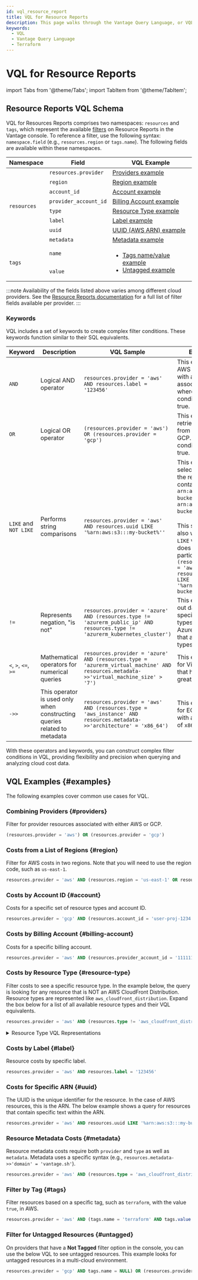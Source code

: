 ```yaml
---
id: vql_resource_report
title: VQL for Resource Reports
description: This page walks through the Vantage Query Language, or VQL, for use in Resource Reports.
keywords:
  - VQL
  - Vantage Query Language
  - Terraform
---
```


# VQL for Resource Reports

import Tabs from '@theme/Tabs';
import TabItem from '@theme/TabItem';

## Resource Reports VQL Schema

VQL for Resources Reports comprises two namespaces: `resources` and `tags`, which represent the available [filters](/active_resources#create-a-resource-report) on Resource Reports in the Vantage console. To reference a filter, use the following syntax: `namespace.field` (e.g., `resources.region` or `tags.name`). The following fields are available within these namespaces.

<table style={{ width: '100%' }}>
  <thead>
    <tr>
      <th>Namespace</th>
      <th>Field</th>
      <th>VQL Example</th>
    </tr>
  </thead>
  <tbody>
    <tr>
      <td rowspan="8"><code>resources</code></td>
      <td><code>resources.provider</code></td>
      <td><a href="#providers">Providers example</a></td>
    </tr>
    <tr>
      <td><code>region</code></td>
      <td><a href="#region">Region example</a></td>
    </tr>
    <tr>
      <td><code>account_id</code></td>
      <td><a href="#account">Account example</a></td>
    </tr>
    <tr>
      <td><code>provider_account_id</code></td>
      <td><a href="#billing-account">Billing Account example</a></td>
    </tr>
    <tr>
      <td><code>type</code></td>
      <td><a href="#resource-type">Resource Type example</a></td>
    </tr>
    <tr>
      <td><code>label</code></td>
      <td><a href="#label">Label example</a></td>
    </tr>
    <tr>
      <td><code>uuid</code></td>
      <td><a href="#uuid">UUID (AWS ARN) example</a></td>
    </tr>
    <tr>
      <td><code>metadata</code></td>
      <td><a href="#metadata">Metadata example</a></td>
    </tr>
    <tr>
      <td rowspan="2" style={{ textAlign: 'center' }}><code>tags</code></td>
      <td><code>name</code></td>
      <td rowspan="2"><ul><li><a href="#tags">Tags name/value example</a></li><li><a href="#untagged">Untagged example</a></li></ul></td>
    </tr>
    <tr>
      <td><code>value</code></td>
    </tr>
  </tbody>
</table>

:::note
Availability of the fields listed above varies among different cloud providers. See the [Resource Reports documentation](/active_resources#resource-report-filters) for a full list of filter fields available per provider.
:::

### Keywords

VQL includes a set of keywords to create complex filter conditions. These keywords function similar to their SQL equivalents.

| Keyword              | Description                                  | VQL Sample                                                                                                                            | Explanation                                                                                                                                                                                                                                                                                                                                                                                                                                                                      |
| -------------------- | -------------------------------------------- | ------------------------------------------------------------------------------------------------------------------------------------- | -------------------------------------------------------------------------------------------------------------------------------------------------------------------------------------------------------------------------------------------------------------------------------------------------------------------------------------------------------------------------------------------------------------------------------------------------------------------------------- |
| `AND`                | Logical AND operator                         | `resources.provider = 'aws' AND resources.label = '123456'`                                                                           | This example filters AWS resources, with a specific associated label, where both conditions must be true.                                                                                                                                                                                                                                                                                                                                                                        |
| `OR`                 | Logical OR operator                          | `(resources.provider = 'aws') OR (resources.provider = 'gcp')`                                                                        | This example retrieves resources from either AWS or GCP. At least one condition must be true.                                                                                                                                                                                                                                                                                                                                                                                    |
| `LIKE` and `NOT LIKE`               | Performs string comparisons                  | `resources.provider = 'aws' AND resources.uuid LIKE '%arn:aws:s3:::my-bucket%''`                                                      | This example selects data where the resource ARN contains `arn:aws:s3:::my-bucket`, such as `arn:aws:s3:::my-bucket-123`. <br/><br/>This same query also works for `NOT LIKE` where data does not contain a particular string `(resources.provider = 'aws' AND resources.uuid NOT LIKE '%arn:aws:s3:::my-bucket%').`                                                                                                                                                                                                                                                                                                                                                        |
| `!=`                | Represents negation, "is not"                          | `resources.provider = 'azure' AND (resources.type != 'azurerm_public_ip' AND resources.type != 'azurerm_kubernetes_cluster')`                                                           | This example filters out data from two specified resource types, providing all Azure resources that are _not_ these types.|
| `<`, `>`, `<=`, `>=` | Mathematical operators for numerical queries | `resources.provider = 'azure' AND (resources.type = 'azurerm_virtual_machine' AND resources.metadata->>'virtual_machine_size' > '7')` | This example looks for Virtual Machines that have a size greater than 7.                                                                                                                                                                                                                                                                                                                                                                                                         |
| `->>` | This operator is used only when constructing queries related to metadata | `resources.provider = 'aws' AND (resources.type = 'aws_instance' AND resources.metadata->>'architecture' = 'x86_64')` | This example looks for EC2 instances with an architecture of `x86_64`.                                                                                                                                                                                                                                                                                                                                                                                                          |

With these operators and keywords, you can construct complex filter conditions in VQL, providing flexibility and precision when querying and analyzing cloud cost data.

## VQL Examples {#examples}

The following examples cover common use cases for VQL.

### Combining Providers {#providers}

Filter for provider resources associated with either AWS or GCP.

```sql
(resources.provider = 'aws') OR (resources.provider = 'gcp')
```

### Costs from a List of Regions {#region}

Filter for AWS costs in two regions. Note that you will need to use the region code, such as `us-east-1`.

```sql
resources.provider = 'aws' AND (resources.region = 'us-east-1' OR resources.region = 'us-west-1')
```

### Costs by Account ID {#account}

Costs for a specific set of resource types and account ID.

```sql
resources.provider = 'gcp' AND (resources.account_id = 'user-proj-1234') AND (resources.type = 'google_compute_disk' OR resources.type = 'google_compute_instance')
```

### Costs by Billing Account {#billing-account}

Costs for a specific billing account.

```sql
resources.provider = 'aws' AND (resources.provider_account_id = '11111111111')
```

### Costs by Resource Type {#resource-type}

Filter costs to see a specific resource type. In the example below, the query is looking for any resource that is NOT an AWS CloudFront Distribution. Resource types are represented like `aws_cloudfront_distribution`. Expand the box below for a list of all available resource types and their VQL equivalents.

```sql
resources.provider = 'aws' AND (resources.type != 'aws_cloudfront_distribution')
```

<details><summary>Resource Type VQL Representations</summary>

| Provider   | VQL Representation                   | Friendly Name                           |
|------------|--------------------------------------|-----------------------------------------|
| AWS        | aws_batch_job_definition             | Batch Job Definition                    |
| AWS        | aws_mq_broker                        | MQ Broker                               |
| AWS        | aws_cloudfront_distribution          | CloudFront Distribution                 |
| AWS        | aws_cloudtrail                       | CloudTrail                              |
| AWS        | aws_codebuild_project                | CodeBuild Project                       |
| AWS        | aws_codepipeline                     | CodePipeline                            |
| AWS        | aws_config_config_rule               | Config Rule                             |
| AWS        | aws_ecr_repository                   | ECR Repository                          |
| AWS        | aws_ecs_service                      | ECS Service                             |
| AWS        | aws_docdb_cluster_instance           | DocumentDB Cluster Instance             |
| AWS        | aws_route53_zone                     | Route 53 Zone                           |
| AWS        | aws_dynamodb_table                   | DynamoDB Table                          |
| AWS        | aws_ec2_reserved_instance            | EC2 Reserved Instance                   |
| AWS        | aws_eks_cluster                      | EKS Cluster                             |
| AWS        | aws_elasticache_cluster              | ElastiCache Cluster                     |
| AWS        | aws_efs_file_system                  | EFS File System                         |
| AWS        | aws_elasticsearch_domain             | Elasticsearch Domain                    |
| AWS        | aws_lambda_function                  | Lambda Function                         |
| AWS        | aws_glacier_vault                    | Glacier Vault                           |
| AWS        | aws_globalaccelerator_accelerator    | Global Accelerator                      |
| AWS        | aws_glue_job                         | Glue Job                                |
| AWS        | aws_internet_gateway                 | Internet Gateway                        |
| AWS        | aws_eip                              | Elastic IP                              |
| AWS        | aws_msk_cluster                      | MSK Cluster                             |
| AWS        | aws_kms_key                          | KMS Key                                 |
| AWS        | aws_lb                               | Load Balancer                           |
| AWS        | aws_cloudwatch_log_group             | CloudWatch Log Group                    |
| AWS        | aws_mediaconnect_flow                | MediaConnect Flow                       |
| AWS        | aws_mediaconvert_job                 | MediaConvert Job                        |
| AWS        | aws_medialive_channel                | MediaLive Channel                       |
| AWS        | aws_media_package_channel            | MediaPackage Channel                    |
| AWS        | aws_media_package_vod_asset          | MediaPackage VOD Asset                  |
| AWS        | aws_media_store_container            | MediaStore Container                    |
| AWS        | aws_media_tailor_channel             | MediaTailor Channel                     |
| AWS        | aws_media_tailor_playback_configuration | MediaTailor Playback Configuration    |
| AWS        | aws_nat_gateway                      | NAT Gateway                             |
| AWS        | aws_network_interface                | Network Interface                       |
| AWS        | aws_outposts_outpost                 | Outposts Outpost                        |
| AWS        | aws_ec2_managed_prefix_list          | EC2 Managed Prefix List                 |
| AWS        | aws_db_instance                      | RDS Instance                            |
| AWS        | aws_rds_reserved_instance            | RDS Reserved Instance                   |
| AWS        | aws_db_snapshot                      | RDS Snapshot                            |
| AWS        | aws_redshift_cluster                 | Redshift Cluster                        |
| AWS        | aws_route53_resolver_query_log_config | Route 53 Resolver Query Log Config     |
| AWS        | aws_route_table                      | Route Table                             |
| AWS        | aws_s3_bucket                        | S3 Bucket                               |
| AWS        | aws_sagemaker_model                  | SageMaker Model                         |
| AWS        | aws_savings_plan                     | Savings Plan                            |
| AWS        | aws_secretsmanager_secret            | Secrets Manager Secret                  |
| AWS        | aws_sns_topic                        | SNS Topic                               |
| AWS        | aws_sqs_queue                        | SQS Queue                               |
| AWS        | aws_subnet                           | Subnet                                  |
| AWS        | aws_ecs_task_definition              | ECS Task Definition                     |
| AWS        | aws_transfer_server                  | Transfer Server                         |
| AWS        | aws_ec2_transit_gateway              | EC2 Transit Gateway                     |
| AWS        | aws_instance                         | EC2 Instance                            |
| AWS        | aws_instance_snapshot                | EC2 Instance Snapshot                   |
| AWS        | aws_ebs_volume                       | EBS Volume                              |
| AWS        | aws_vpc                              | VPC                                     |
| AWS        | aws_vpc_endpoint                     | VPC Endpoint                            |
| AWS        | aws_flow_log                         | Flow Log                                |
| AWS        | aws_vpc_peering_connection           | VPC Peering Connection                  |
| AWS        | aws_vpn_gateway                      | VPN Gateway                             |
| AWS        | aws_wafv2_web_acl                    | WAFv2 Web ACL                           |
| AWS        | aws_workspaces_workspace             | WorkSpaces Workspace                    |
| Azure      | azurerm_application_gateway          | Application Gateway                     |
| Azure      | azurerm_application_insights         | Application Insights                    |
| Azure      | azurerm_app_service_plan             | App Service Plan                        |
| Azure      | azurerm_firewall                     | Firewall                                |
| Azure      | azurerm_snapshot                     | Snapshot                                |
| Azure      | azurerm_container_registry           | Container Registry                      |
| Azure      | azurerm_cosmosdb_account             | CosmosDB Account                        |
| Azure      | azurerm_databricks_workspace         | Databricks Workspace                    |
| Azure      | azurerm_managed_disk                 | Managed Disk                            |
| Azure      | azurerm_dns_zone                     | DNS Zone                                |
| Azure      | azurerm_sql_elasticpool              | SQL Elastic Pool                        |
| Azure      | azurerm_express_route_circuit        | ExpressRoute Circuit                    |
| Azure      | azurerm_lb                           | Load Balancer                           |
| Azure      | azurerm_log_analytics_workspace      | Log Analytics Workspace                 |
| Azure      | azurerm_logic_app_workflow           | Logic App Workflow                      |
| Azure      | azurerm_kubernetes_cluster           | Kubernetes Cluster                      |
| Azure      | azurerm_nat_gateway                  | NAT Gateway                             |
| Azure      | azurerm_postgresql_flexible_server   | PostgreSQL Flexible Server              |
| Azure      | azurerm_postgresql_server            | PostgreSQL Server                       |
| Azure      | azurerm_powerbi_dedicated_capacity   | Power BI Dedicated Capacity             |
| Azure      | azurerm_private_endpoint             | Private Endpoint                        |
| Azure      | azurerm_public_ip                    | Public IP                               |
| Azure      | azurerm_recovery_services_vault      | Recovery Services Vault                 |
| Azure      | azurerm_redis_cache                  | Redis Cache                             |
| Azure      | azurerm_security_center_pricing      | Security Center Pricing                 |
| Azure      | azurerm_sql_database                 | SQL Database                            |
| Azure      | azurerm_sql_managed_instance         | SQL Managed Instance                    |
| Azure      | azurerm_storage_account              | Storage Account                         |
| Azure      | azurerm_synapse_workspace            | Synapse Workspace                       |
| Azure      | azurerm_virtual_machine              | Virtual Machine                         |
| Azure      | azurerm_virtual_machine_scale_set    | Virtual Machine Scale Set               |
| Azure      | azurerm_virtual_network_gateway      | Virtual Network Gateway                 |
| Google     | google_alloydb_backup                | AlloyDB Backup                          |
| Google     | google_alloydb_cluster               | AlloyDB Cluster                         |
| Google     | google_alloydb_instance              | AlloyDB Instance                        |
| Google     | google_app_engine_service            | App Engine Service                      |
| Google     | google_bigquery_dataset              | BigQuery Dataset                        |
| Google     | google_bigtable_instance             | Bigtable Instance                       |
| Google     | google_compute_disk                  | Compute Disk                            |
| Google     | google_compute_instance              | Compute Instance                        |
| Google     | google_container_cluster             | Container Cluster                       |
| Google     | google_dataflow_job                  | Dataflow Job                            |
| Google     | google_firestore_database            | Firestore Database                      |
| Google     | google_cloudfunctions_function       | Cloud Functions Function                |
| Google     | google_logging_project_bucket_config | Logging Project Bucket Config           |
| Google     | google_redis_instance                | Redis Instance                          |
| Google     | google_cloud_run_service             | Cloud Run Service                       |
| Google     | google_secret_manager_secret         | Secret Manager Secret                   |
| Google     | google_spanner_instance              | Spanner Instance                        |
| Google     | google_sql_database_instance         | SQL Database Instance                   |
| Google     | google_storage_bucket                | Storage Bucket                          |

</details>

### Costs by Label {#label}

Resource costs by specific label.

```sql
resources.provider = 'aws' AND resources.label = '123456'
```

### Costs for Specific ARN {#uuid}

The UUID is the unique identifier for the resource. In the case of AWS resources, this is the ARN. The below example shows a query for resources that contain specific text within the ARN.

```sql
resources.provider = 'aws' AND resources.uuid LIKE '%arn:aws:s3:::my-bucket%'
```

### Resource Metadata Costs {#metadata}

Resource metadata costs require both `provider` and `type` as well as `metadata`. Metadata uses a specific syntax (e.g., `resources.metadata->>'domain' = 'vantage.sh'`).

```sql
resources.provider = 'aws' AND (resources.type = 'aws_cloudfront_distribution' AND resources.metadata->>'domain' = 'vantage.sh')
```

### Filter by Tag {#tags}

Filter resources based on a specific tag, such as `terraform`, with the value `true`, in AWS.

```sql
resources.provider = 'aws' AND (tags.name = 'terraform' AND tags.value = 'true')
```

### Filter for Untagged Resources {#untagged}

On providers that have a **Not Tagged** filter option in the console, you can use the below VQL to see untagged resources. This example looks for untagged resources in a multi-cloud environment.

```sql
resources.provider = 'gcp' AND tags.name = NULL) OR (resources.provider = 'aws' AND tags.name = NULL
```
